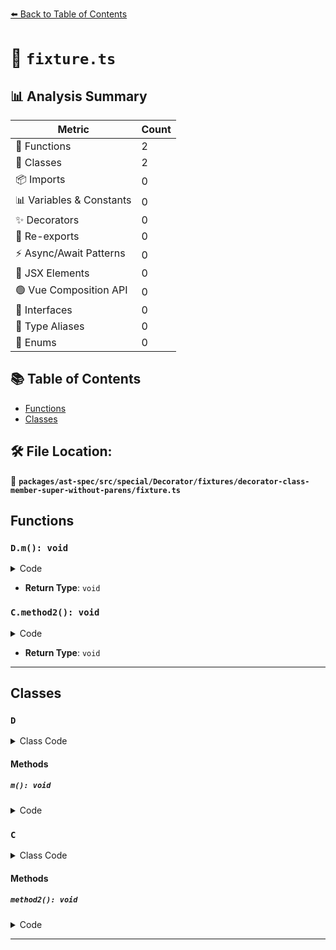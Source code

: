 [⬅️ Back to Table of Contents](../../../../../../../index.md)

# 📄 `fixture.ts`

## 📊 Analysis Summary

| Metric | Count |
|--------|-------|
| 🔧 Functions | 2 |
| 🧱 Classes | 2 |
| 📦 Imports | 0 |
| 📊 Variables & Constants | 0 |
| ✨ Decorators | 0 |
| 🔄 Re-exports | 0 |
| ⚡ Async/Await Patterns | 0 |
| 💠 JSX Elements | 0 |
| 🟢 Vue Composition API | 0 |
| 📐 Interfaces | 0 |
| 📑 Type Aliases | 0 |
| 🎯 Enums | 0 |

## 📚 Table of Contents

- [Functions](#functions)
- [Classes](#classes)

## 🛠️ File Location:
📂 **`packages/ast-spec/src/special/Decorator/fixtures/decorator-class-member-super-without-parens/fixture.ts`**

## Functions

### `D.m(): void`

<details><summary>Code</summary>

```ts
m() {
    class C {
      @(super.decorate) // note the lack of parentheses
      method2() {}
    }
  }
```
</details>

- **Return Type**: `void`
### `C.method2(): void`

<details><summary>Code</summary>

```ts
@(super.decorate) // note the lack of parentheses
      method2() {}
```
</details>

- **Return Type**: `void`

---

## Classes

### `D`

<details><summary>Class Code</summary>

```ts
class D extends DecoratorProvider {
  m() {
    class C {
      @(super.decorate) // note the lack of parentheses
      method2() {}
    }
  }
}
```
</details>

#### Methods

##### `m(): void`

<details><summary>Code</summary>

```ts
m() {
    class C {
      @(super.decorate) // note the lack of parentheses
      method2() {}
    }
  }
```
</details>

### `C`

<details><summary>Class Code</summary>

```ts
class C {
      @(super.decorate) // note the lack of parentheses
      method2() {}
    }
```
</details>

#### Methods

##### `method2(): void`

<details><summary>Code</summary>

```ts
@(super.decorate) // note the lack of parentheses
      method2() {}
```
</details>


---